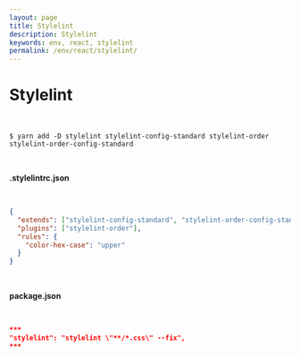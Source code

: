 ```yaml
---
layout: page
title: Stylelint
description: Stylelint
keywords: env, react, stylelint
permalink: /env/react/stylelint/
---
```


# Stylelint

<br/>

```
$ yarn add -D stylelint stylelint-config-standard stylelint-order stylelint-order-config-standard
```

<br/>

**.stylelintrc.json**

<br/>

```json
{
  "extends": ["stylelint-config-standard", "stylelint-order-config-standard"],
  "plugins": ["stylelint-order"],
  "rules": {
    "color-hex-case": "upper"
  }
}
```

<br/>

**package.json**

<br/>

```json
***
"stylelint": "stylelint \"**/*.css\" --fix",
***
```
